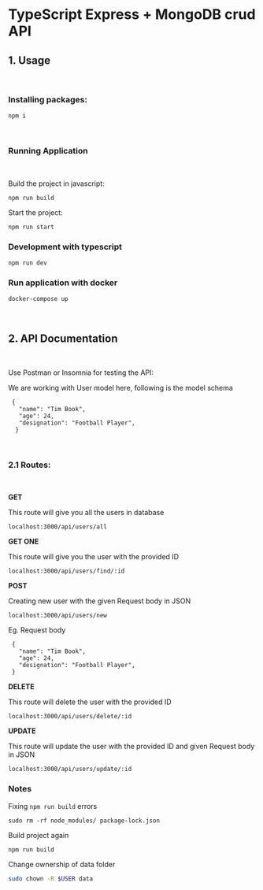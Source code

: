 # TypeScript Express + MongoDB crud API

<!-- ## **Usage:** -->

## **1. Usage**

&nbsp;

### **Installing packages:**

```
npm i
```

&nbsp;

### **Running Application**

&nbsp;

Build the project in javascript:

```
npm run build
```

Start the project:

```
npm run start
```

### Development with typescript

```
npm run dev
```

### Run application with docker
```
docker-compose up
```

&nbsp;

## **2. API Documentation**

&nbsp;

Use Postman or Insomnia for testing the API:

We are working with User model here, following is the model schema

```
 {
   "name": "Tim Book",
   "age": 24,
   "designation": "Football Player",
  }
```

&nbsp;

<!-- ### **<ins>Routes</ins>** -->

### **2.1 Routes:**

&nbsp;

**GET**

This route will give you all the users in database

```
localhost:3000/api/users/all
```

**GET ONE**

This route will give you the user with the provided ID

```
localhost:3000/api/users/find/:id
```

**POST**

Creating new user with the given Request body in JSON

```
localhost:3000/api/users/new
```

Eg. Request body

```
 {
   "name": "Tim Book",
   "age": 24,
   "designation": "Football Player",
 }
```

**DELETE**

This route will delete the user with the provided ID

```
localhost:3000/api/users/delete/:id
```

**UPDATE**

This route will update the user with the provided ID and given Request body in JSON

```
localhost:3000/api/users/update/:id
```

### Notes

Fixing `npm run build` errors


```
sudo rm -rf node_modules/ package-lock.json
```

Build project again

```
npm run build
```

Change ownership of data folder
```bash
sudo chown -R $USER data
```
